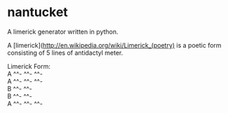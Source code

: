 nantucket
=========
A limerick generator written in python.

A [limerick](http://en.wikipedia.org/wiki/Limerick_(poetry) is a poetic form consisting of 5 lines of antidactyl meter.

Limerick Form:  
A ^^- ^^- ^^-  
A ^^- ^^- ^^-  
B ^^- ^^-    
B ^^- ^^-  
A ^^- ^^- ^^-  